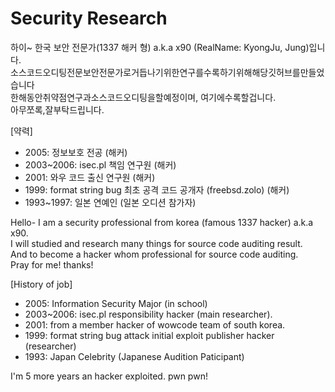 # Security Research

하이~ 한국 보안 전문가(1337 해커 형) a.k.a x90 (RealName: KyongJu, Jung)입니다.<br>
소스코드오디팅전문보안전문가로거듭나기위한연구를수록하기위해해당깃허브를만들었습니다<br>
한해동안취약점연구과소스코드오디팅을할예정이며, 여기에수록할겁니다.<br>
아무쪼록,잘부탁드립니다.

[약력]
- 2005: 정보보호 전공 (해커)
- 2003~2006: isec.pl 책임 연구원 (해커)
- 2001: 와우 코드 출신 연구원 (해커)
- 1999: format string bug 최초 공격 코드 공개자 (freebsd.zolo) (해커)
- 1993~1997: 일본 연예인 (일본 오디션 참가자)

Hello- I am a security professional from korea (famous 1337 hacker) a.k.a x90.<br>
I will studied and research many things for source code auditing result.<br>
And to become a hacker whom professional for source code auditing.<br>
Pray for me! thanks!

[History of job]
- 2005: Information Security Major (in school)
- 2003~2006: isec.pl responsibility hacker (main researcher).
- 2001: from a member hacker of wowcode team of south korea.
- 1999: format string bug attack initial exploit publisher hacker (researcher)
- 1993: Japan Celebrity (Japanese Audition Paticipant)

I'm 5 more years an hacker exploited.
pwn pwn!
